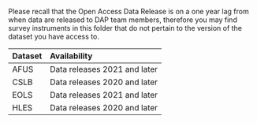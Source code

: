 Please recall that the Open Access Data Release is on a one year lag
from when data are released to DAP team members, therefore you may 
find survey instruments in this folder that do not pertain to the 
version of the dataset you have access to.

| Dataset      | Availability |
| :--- | :----------- |
| AFUS      | Data releases 2021 and later       |
| CSLB   | Data releases 2020 and later        |
| EOLS   | Data releases 2021 and later        |
| HLES   | Data releases 2020 and later        |
